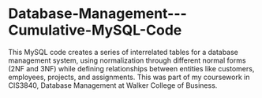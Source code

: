 # Database-Management---Cumulative-MySQL-Code
This MySQL code creates a series of interrelated tables for a database management system, using normalization through different normal forms (2NF and 3NF) while defining relationships between entities like customers, employees, projects, and assignments. This was part of my coursework in CIS3840, Database Management at Walker College of Business.
